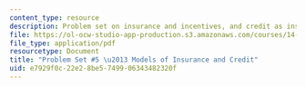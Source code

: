 ```yaml
---
content_type: resource
description: Problem set on insurance and incentives, and credit as insurance.
file: https://ol-ocw-studio-app-production.s3.amazonaws.com/courses/14-74-foundations-of-development-policy-spring-2009/e7929f0c22e28be5749906343482320f_MIT14_74s09_pset05.pdf
file_type: application/pdf
resourcetype: Document
title: "Problem Set #5 \u2013 Models of Insurance and Credit"
uid: e7929f0c-22e2-8be5-7499-06343482320f
---
```


